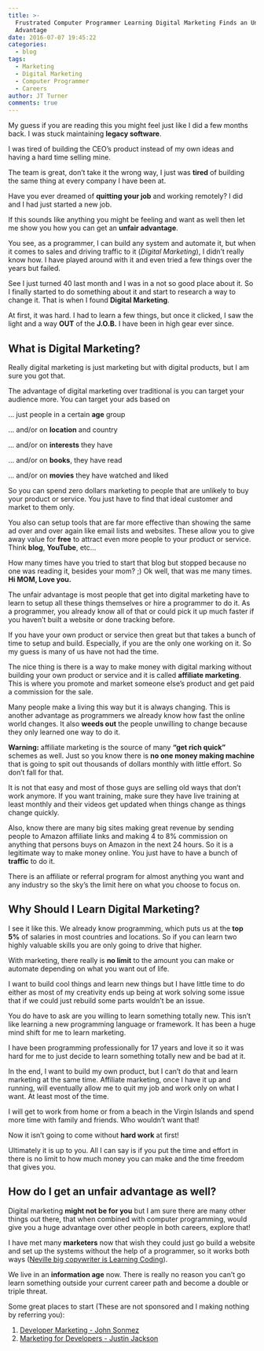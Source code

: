 ```yaml
---
title: >-
  Frustrated Computer Programmer Learning Digital Marketing Finds an Unfair
  Advantage
date: 2016-07-07 19:45:22
categories:
  - blog
tags:
  - Marketing
  - Digital Marketing
  - Computer Programmer
  - Careers
author: JT Turner
comments: true
---
```

My guess if you are reading this you might feel just like I did a few months back. I was stuck maintaining **legacy software**.

I was tired of building the CEO’s product instead of my own ideas and having a hard time selling mine.

The team is great, don’t take it the wrong way, I just was **tired** of building the same thing at every company I have been at.

Have you ever dreamed of **quitting your job** and working remotely? I did and I had just started a new job.

If this sounds like anything you might be feeling and want as well then let me show you how you can get an **unfair advantage**.

You see, as a programmer, I can build any system and automate it, but when it comes to sales and driving traffic to it (*Digital Marketing*), I didn’t really know how. I have played around with it and even tried a few things over the years but failed.

See I just turned 40 last month and I was in a not so good place about it. So I finally started to do something about it and start to research a way to change it. That is when I found **Digital Marketing**.

At first, it was hard. I had to learn a few things, but once it clicked, I saw the light and a way **OUT** of the **J.O.B.** I have been in high gear ever since.

## What is Digital Marketing?

Really digital marketing is just marketing but with digital products, but I am sure you got that.

The advantage of digital marketing over traditional is you can target your audience more. You can target your ads based on

… just people in a certain **age** group

… and/or on **location** and country

… and/or on **interests** they have

… and/or on **books**, they have read

… and/or on **movies** they have watched and liked

So you can spend zero dollars marketing to people that are unlikely to buy your product or service. You just have to find that ideal customer and market to them only.

You also can setup tools that are far more effective than showing the same ad over and over again like email lists and websites. These allow you to give away value for **free** to attract even more people to your product or service. Think **blog**, **YouTube**, etc...

How many times have you tried to start that blog but stopped because no one was reading it, besides your mom? ;) Ok well, that was me many times. **Hi MOM, Love you.**

The unfair advantage is most people that get into digital marketing have to learn to setup all these things themselves or hire a programmer to do it. As a programmer, you already know all of that or could pick it up much faster if you haven’t built a website or done tracking before.

If you have your own product or service then great but that takes a bunch of time to setup and build. Especially, if you are the only one working on it. So my guess is many of us have not had the time.

The nice thing is there is a way to make money with digital marking without building your own product or service and it is called **affiliate marketing**. This is where you promote and market someone else’s product and get paid a commission for the sale.

Many people make a living this way but it is always changing. This is another advantage as programmers we already know how fast the online world changes. It also **weeds out** the people unwilling to change because they only learned one way to do it.

**Warning:** affiliate marketing is the source of many **“get rich quick”** schemes as well. Just so you know there is **no one money making machine** that is going to spit out thousands of dollars monthly with little effort. So don’t fall for that.

It is not that easy and most of those guys are selling old ways that don’t work anymore. If you want training, make sure they have live training at least monthly and their videos get updated when things change as things change quickly.

Also, know there are many big sites making great revenue by sending people to Amazon affiliate links and making 4 to 8% commission on anything that persons buys on Amazon in the next 24 hours. So it is a legitimate way to make money online. You just have to have a bunch of **traffic** to do it.

There is an affiliate or referral program for almost anything you want and any industry so the sky’s the limit here on what you choose to focus on.

## Why Should I Learn Digital Marketing?

I see it like this. We already know programming, which puts us at the **top 5%** of salaries in most countries and locations. So if you can learn two highly valuable skills you are only going to drive that higher.

With marketing, there really is **no limit** to the amount you can make or automate depending on what you want out of life.

I want to build cool things and learn new things but I have little time to do either as most of my creativity ends up being at work solving some issue that if we could just rebuild some parts wouldn’t be an issue.

You do have to ask are you willing to learn something totally new. This isn’t like learning a new programming language or framework. It has been a huge mind shift for me to learn marketing.

I have been programming professionally for 17 years and love it so it was hard for me to just decide to learn something totally new and be bad at it.

In the end, I want to build my own product, but I can’t do that and learn marketing at the same time. Affiliate marketing, once I have it up and running, will eventually allow me to quit my job and work only on what I want. At least most of the time.

I will get to work from home or from a beach in the Virgin Islands and spend more time with family and friends. Who wouldn’t want that!

Now it isn’t going to come without **hard work** at first!

Ultimately it is up to you. All I can say is if you put the time and effort in there is no limit to how much money you can make and the time freedom that gives you.

## How do I get an unfair advantage as well?

Digital marketing **might not be for you** but I am sure there are many other things out there, that when combined with computer programming, would give you a huge advantage over other people in both careers, explore that!

I have met many **marketers** now that wish they could just go build a website and set up the systems without the help of a programmer, so it works both ways ([Neville big copywriter is Learning Coding](http://www.nevblog.com/june-2016-goals/)).

We live in an **information age** now. There is really no reason you can’t go learn something outside your current career path and become a double or triple threat.

Some great places to start (These are not sponsored and I making nothing by referring you):

1. [Developer Marketing - John Sonmez](https://simpleprogrammer.com/products/developer-marketing/)
2. [Marketing for Developers - Justin Jackson](https://devmarketing.xyz/)
